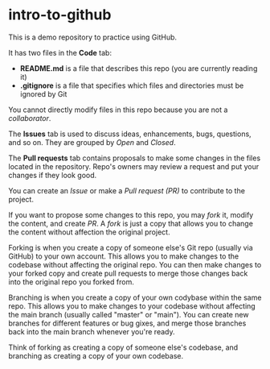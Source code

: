 # intro-to-github
This is a demo repository to practice using GitHub.

It has two files in the **Code** tab:
- **README.md** is a file that describes this repo (you are currently reading it)
- **.gitignore** is a file that specifies which files and directories must be ignored by Git

You cannot directly modify files in this repo because you are not a *collaborator*.

The **Issues** tab is used to discuss ideas, enhancements, bugs, questions, and so on. They are grouped by *Open* and *Closed*.

The **Pull requests** tab contains proposals to make some changes in the files located in the repository. Repo's owners may review a request and put your changes if they look good.

You can create an *Issue* or make a *Pull request (PR)* to contribute to the project.

If you want to propose some changes to this repo, you may *fork* it, modify the content, and create *PR*. A *fork* is just a copy that allows you to change the content without affection the original project.

Forking is when you create a copy of someone else's Git repo (usually via GitHub) to your own account. This allows you to make changes to the codebase without affecting the original repo. You can then make changes to your forked copy and create pull requests to merge those changes back into the original repo you forked from.

Branching is when you create a copy of your own codybase within the same repo. This allows you to make changes to your codebase without affecting the main branch (usually called "master" or "main"). You can create new branches for different features or bug gixes, and merge those branches back into the main branch whenever you're ready.

Think of forking as creating a copy of someone else's codebase, and branching as creating a copy of your own codebase.
